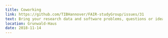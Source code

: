 ```yaml
---
title: Coworking
link: https://github.com/TIBHannover/FAIR-studyGroup/issues/31
text: Bring your research data and software problems, questions or ideas so we can discuss them, and define the more specialised topics for the next weeks.
location: Grunwald-Haus
date: 2018-11-14
---
```

